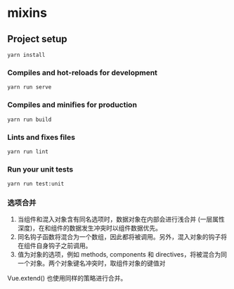 # mixins

## Project setup
```
yarn install
```

### Compiles and hot-reloads for development
```
yarn run serve
```

### Compiles and minifies for production
```
yarn run build
```

### Lints and fixes files
```
yarn run lint
```

### Run your unit tests
```
yarn run test:unit
```
### 选项合并
1. 当组件和混入对象含有同名选项时，数据对象在内部会进行浅合并 (一层属性深度)，在和组件的数据发生冲突时以组件数据优先。
2. 同名钩子函数将混合为一个数组，因此都将被调用。另外，混入对象的钩子将在组件自身钩子之前调用。
3. 值为对象的选项，例如 methods, components 和 directives，将被混合为同一个对象。两个对象键名冲突时，取组件对象的键值对

Vue.extend() 也使用同样的策略进行合并。
